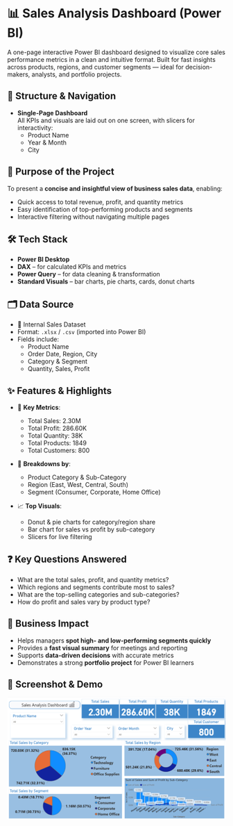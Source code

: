 # 📊 Sales Analysis Dashboard (Power BI)

A one-page interactive Power BI dashboard designed to visualize core sales performance metrics in a clean and intuitive format. Built for fast insights across products, regions, and customer segments — ideal for decision-makers, analysts, and portfolio projects.

## 🧭 Structure & Navigation

- **Single-Page Dashboard**  
  All KPIs and visuals are laid out on one screen, with slicers for interactivity:
  - Product Name
  - Year & Month
  - City
    
## 🎯 Purpose of the Project

To present a **concise and insightful view of business sales data**, enabling:

- Quick access to total revenue, profit, and quantity metrics  
- Easy identification of top-performing products and segments  
- Interactive filtering without navigating multiple pages

## 🛠️ Tech Stack

- **Power BI Desktop**
- **DAX** – for calculated KPIs and metrics
- **Power Query** – for data cleaning & transformation
- **Standard Visuals** – bar charts, pie charts, cards, donut charts

## 🗂️ Data Source

- 📁 Internal Sales Dataset  
- Format: `.xlsx` / `.csv` (imported into Power BI)  
- Fields include:
  - Product Name
  - Order Date, Region, City
  - Category & Segment
  - Quantity, Sales, Profit

## ✨ Features & Highlights

- 📌 **Key Metrics**:  
  - Total Sales: 2.30M  
  - Total Profit: 286.60K  
  - Total Quantity: 38K  
  - Total Products: 1849  
  - Total Customers: 800

- 🧩 **Breakdowns by**:
  - Product Category & Sub-Category
  - Region (East, West, Central, South)
  - Segment (Consumer, Corporate, Home Office)

- 📈 **Top Visuals**:
  - Donut & pie charts for category/region share
  - Bar chart for sales vs profit by sub-category
  - Slicers for live filtering

## ❓ Key Questions Answered

- What are the total sales, profit, and quantity metrics?  
- Which regions and segments contribute most to sales?  
- What are the top-selling categories and sub-categories?  
- How do profit and sales vary by product type?

## 💼 Business Impact

- Helps managers **spot high- and low-performing segments quickly**  
- Provides a **fast visual summary** for meetings and reporting  
- Supports **data-driven decisions** with accurate metrics  
- Demonstrates a strong **portfolio project** for Power BI learners

## 📸 Screenshot & Demo


![Sales Analysis Dashboard](https://github.com/rmuskann/Sales-Analysis-Dashboard/blob/main/Sales%20Analysis.png)
